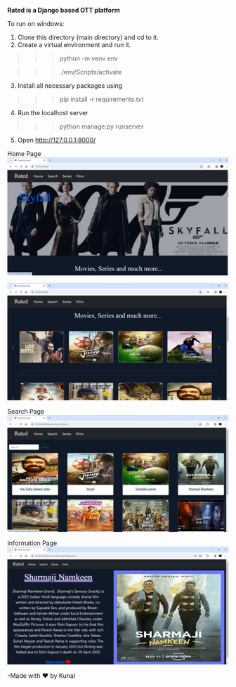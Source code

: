 __Rated is a Django based OTT platform__

To run on windows:
1) Clone this directory (main directory) and cd to it.
2) Create a virtual environment and run it. 
  >>> python -m venv env

  >>> ./env/Scripts/activate
3) Install all necessary packages using
  >>> pip install -r requirements.txt
4) Run the localhost server
  >>> python manage.py runserver
5) Open http://127.0.0.1:8000/

Home Page 
![Homepage](https://github.com/kunalvirwal/Rated/blob/main/static/demo1.jpg)

![Homepage2](https://github.com/kunalvirwal/Rated/blob/main/static/demo2.jpg)

Search Page
![Searchpage](https://github.com/kunalvirwal/Rated/blob/main/static/demo3.jpg)

Information Page
![infopage](https://github.com/kunalvirwal/Rated/blob/main/static/demo4.jpg)

-Made with ❤️ by Kunal
